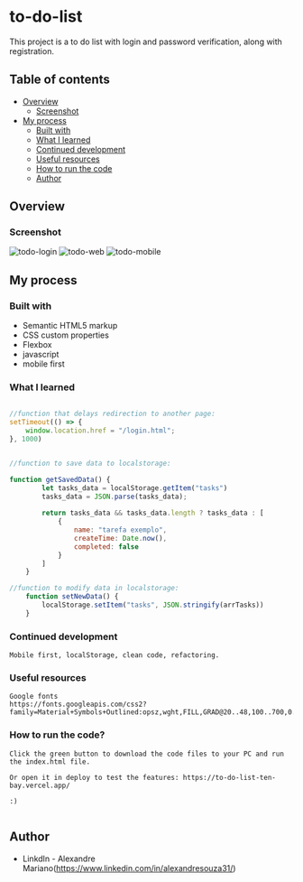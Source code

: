 
# to-do-list

This project is a to do list with login and password verification, along with registration.

## Table of contents

- [Overview](#overview)
  - [Screenshot](#screenshot)
- [My process](#my-process)
  - [Built with](#built-with)
  - [What I learned](#what-i-learned)
  - [Continued development](#continued-development)
  - [Useful resources](#useful-resources)
  - [How to run the code](#How-to-run-the-code)
  - [Author](#author)

## Overview

### Screenshot

![todo-login](https://user-images.githubusercontent.com/112407769/232369161-4e4e7984-ec5c-4753-b13f-745a74feb563.png)
![todo-web](https://user-images.githubusercontent.com/112407769/232369166-c6d3dc71-0992-4632-8df0-3036dbe5383f.png)
![todo-mobile](https://user-images.githubusercontent.com/112407769/232369170-c32f05ca-4673-406b-a626-1d979cb6fc10.png)



## My process

### Built with

- Semantic HTML5 markup
- CSS custom properties
- Flexbox
- javascript
- mobile first


### What I learned

```js

//function that delays redirection to another page:
setTimeout(() => {
    window.location.href = "/login.html";
}, 1000)


//function to save data to localstorage:

function getSavedData() {
        let tasks_data = localStorage.getItem("tasks")
        tasks_data = JSON.parse(tasks_data);
  
        return tasks_data && tasks_data.length ? tasks_data : [
            {
                name: "tarefa exemplo",
                createTime: Date.now(),
                completed: false
            }
        ]
    }

//function to modify data in localstorage:
    function setNewData() {
        localStorage.setItem("tasks", JSON.stringify(arrTasks))
    }

```

### Continued development

```
Mobile first, localStorage, clean code, refactoring.
```
### Useful resources

```
Google fonts
https://fonts.googleapis.com/css2?family=Material+Symbols+Outlined:opsz,wght,FILL,GRAD@20..48,100..700,0..1,-50..200"/
```

### How to run the code? 
```
Click the green button to download the code files to your PC and run the index.html file.

Or open it in deploy to test the features: https://to-do-list-ten-bay.vercel.app/

:)


```
## Author
- LinkdIn - Alexandre Mariano(https://www.linkedin.com/in/alexandresouza31/)

